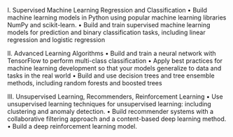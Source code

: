 I. Supervised Machine Learning Regression and Classification
• Build machine learning models in Python using popular machine learning libraries NumPy and scikit-learn.
• Build and train supervised machine learning models for prediction and binary classification tasks, including linear regression and logistic regression

II. Advanced Learning Algorithms
• Build and train a neural network with TensorFlow to perform multi-class classification
• Apply best practices for machine learning development so that your models generalize to data and tasks in the real world
• Build and use decision trees and tree ensemble methods, including random forests and boosted trees

III. Unsupervised Learning, Recommenders, Reinforcement Learning
• Use unsupervised learning techniques for unsupervised learning: including clustering and anomaly detection.
• Build recommender systems with a collaborative filtering approach and a content-based deep learning method.
• Build a deep reinforcement learning model.
